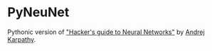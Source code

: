 # PyNeuNet
Pythonic version of <a href = "http://karpathy.github.io/neuralnets/">"Hacker's guide to Neural Networks"</a> by <a href = "http://cs.stanford.edu/people/karpathy/">Andrej Karpathy</a>.
